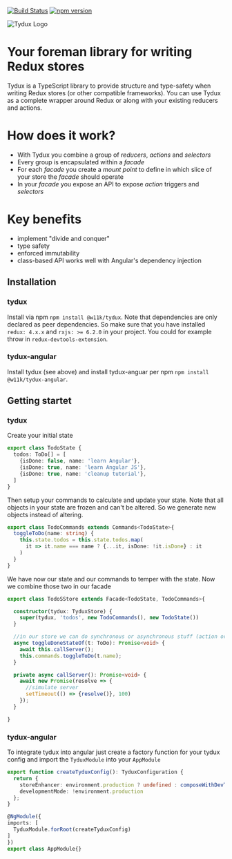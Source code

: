 [![Build Status](https://travis-ci.org/w11k/Tydux.svg?branch=master)](https://travis-ci.org/w11k/Tydux)
[![npm version](https://badge.fury.io/js/%40w11k%2Ftydux.svg)](https://badge.fury.io/js/%40w11k%2Ftydux)

![Tydux Logo](https://raw.githubusercontent.com/w11k/Tydux/master/doc/tydux_logo.png)

# Your foreman library for writing Redux stores

Tydux is a TypeScript library to provide structure and type-safety when writing Redux stores (or other compatible frameworks). You can use Tydux as a complete wrapper around Redux or along with your existing reducers and actions.  

# How does it work?

- With Tydux you combine a group of *reducers*, *actions* and *selectors*
- Every group is encapsulated within a *facade*
- For each *facade* you create a *mount point* to define in which slice of your store the *facade* should operate
- In your *facade* you expose an API to expose *action* triggers and *selectors* 


# Key benefits

- implement "divide and conquer" 
- type safety 
- enforced immutability
- class-based API works well with Angular's dependency injection

## Installation

### tydux
Install via npm `npm install @w11k/tydux`. Note that dependencies are only declared as peer dependencies.
So make sure that you have installed `redux: 4.x.x` and `rxjs: >= 6.2.0` in your project. 
You could for example throw in `redux-devtools-extension`.

### tydux-angular
Install tydux (see above) and install tydux-anguar per npm `npm install @w11k/tydux-angular`.

## Getting startet

### tydux
Create your initial state 
```typescript
export class TodoState {
  todos: ToDo[] = [
    {isDone: false, name: 'learn Angular'},
    {isDone: true, name: 'learn Angular JS'},
    {isDone: true, name: 'cleanup tutorial'},
  ]
}
```

Then setup your commands to calculate and update your state. Note that all objects in your
state are frozen and can't be altered. So we generate new objects instead of altering.

```typescript
export class TodoCommands extends Commands<TodoState>{
  toggleToDo(name: string) {
    this.state.todos = this.state.todos.map(
      it => it.name === name ? {...it, isDone: !it.isDone} : it
    )
  }
}
```

We have now our state and our commands to temper with the state. Now we combine those two
in our facade

```typescript
export class TodoSStore extends Facade<TodoState, TodoCommands>{

  constructor(tydux: TyduxStore) {
    super(tydux, 'todos', new TodoCommands(), new TodoState())
  }

  //in our store we can do synchronous or asynchronous stuff (action or effect)
  async toggleDoneStateOf(t: ToDo): Promise<void> {
    await this.callServer();
    this.commands.toggleToDo(t.name);
  }

  private async callServer(): Promise<void> {
    await new Promise(resolve => {
      //simulate server
      setTimeout(() => {resolve()}, 100)
    });
  }

}
```

### tydux-angular
To integrate tydux into angular just create a factory function for your tydux config and import
the `TyduxModule` into your `AppModule`

```typescript
export function createTyduxConfig(): TyduxConfiguration {
  return {
    storeEnhancer: environment.production ? undefined : composeWithDevTools(),
    developmentMode: !environment.production
  };
}

@NgModule({
imports: [
  TyduxModule.forRoot(createTyduxConfig)
]
})
export class AppModule{}
```
